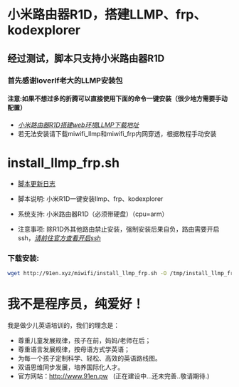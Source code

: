 # 小米路由器R1D，搭建LLMP、frp、kodexplorer
## 经过测试，脚本只支持小米路由器R1D
### 首先感谢loverlf老大的LLMP安装包
#### 注意:如果不想过多的折腾可以直接使用下面的命令一键安装（很少地方需要手动配置）
- [*小米路由器R1D搭建web环境LLMP下载地址*](https://github.com/wo20ljj/miwifi/releases/download/1.0.4/llmp_install.zip)
- 若无法安装请下载miwifi_llmp和miwifi_frp内网穿透，根据教程手动安装

install_llmp_frp.sh
======
- [脚本更新日志](https://github.com/wo20ljj/miwifi/master/log.md)

- 脚本说明: 小米R1D一键安装llmp、frp、kodexplorer
- 系统支持: 小米路由器R1D（必须带硬盘）（cpu=arm）
- 注意事项: 除R1D外其他路由禁止安装，强制安装后果自负，路由需要开启ssh，[*请前往官方查看开启ssh*](http://www1.miwifi.com/miwifi_open.html)

### 下载安装:
``` bash
wget http://91en.xyz/miwifi/install_llmp_frp.sh -O /tmp/install_llmp_frp.sh && chmod +x /tmp/install_llmp_frp.sh && /tmp/install_llmp_frp.sh
```

我不是程序员，纯爱好！
======

我是做少儿英语培训的，我们的理念是：
- 尊重儿童发展规律，孩子在前，妈妈/老师在后；
- 尊重语言发展规律，按母语方式学英语；
- 为每一个孩子定制科学、轻松、高效的英语路线图。
- 双语思维同步发展，培养国际化人才。
- 官方网站：http://www.91en.pw   (正在建设中...还未完善..敬请期待.)

